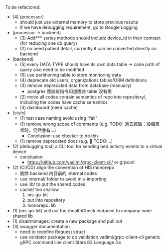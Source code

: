 To be refactored:
- (4) (processor)
  -  should just use external memory to store previous results
  - if we have debugging requirement, go to Google Logging
- (processor -> backend)
  - (3) Add*** series methods should include device_id in their contract (for reducing one db query)
  - (2) no need patient detail, currently it can be converted directly on backend
- (backend)
  - (5) every DATA TYPE should have its own data table -> code path of query also need to be modified
  - (5) use partitioning table to store monitoring data
  - (4) deprecate old users, organizations tables/ORM definitions
  - (3) remove deprecated data from database (manually)
    - postgres 應該有指令知道哪些 table 沒有用
  - (2) move all codes contain semantics of repo into repository/, including the codes have cache semantics
  - (3) dashboard (need cache)
- (style)
  - (1) test case naming avoid using “fail”
  - (1) remove wrong scope of comments (e.g. TODO: 過去經驗：設備異常時，仍然會有...)
    - Conclusion: use checker to do this
  - (1) remove deprecated docs (e.g. :construction: TODO:...)
- (2) (debugging tool) a CLI tool for sending bed activity events to a virtual device
  - conclusion:
    - https://github.com/vadimi/grpc-client-cli/ or grpcurl
- (2) (CI/CD) align the convention of HIS monorepo
  - 刪除 backend 內目前的 internal codes
  - use internal/ folder to avoid mis-importing
  - use lib/ to put the shared codes
  - cache/ too shallow
    1. ms-go-kit
    2. put into repository
    3. monorepo: lib
- (1) (ms-go-kit) pull out the /healthCheck endpoint to company-wide shared lib
- (1) disalrmimages: create a new package and pull out
- (3) swagger documentation
  - need to redefine Request struct
  - use validator package to do validation
vadimi/grpc-client-cli
generic gRPC command line client
Stars
83
Language
Go